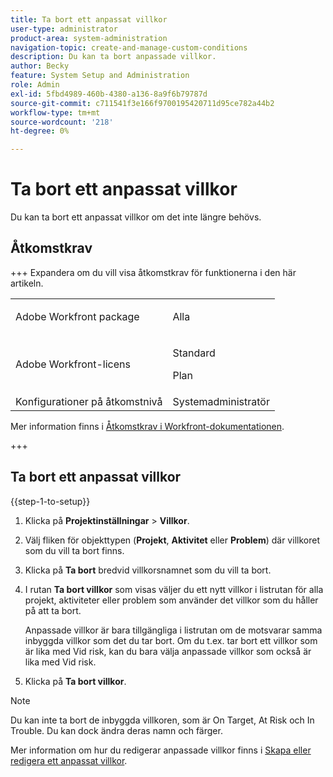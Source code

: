 ```yaml
---
title: Ta bort ett anpassat villkor
user-type: administrator
product-area: system-administration
navigation-topic: create-and-manage-custom-conditions
description: Du kan ta bort anpassade villkor.
author: Becky
feature: System Setup and Administration
role: Admin
exl-id: 5fbd4989-460b-4380-a136-8a9f6b79787d
source-git-commit: c711541f3e166f9700195420711d95ce782a44b2
workflow-type: tm+mt
source-wordcount: '218'
ht-degree: 0%

---
```


# Ta bort ett anpassat villkor

Du kan ta bort ett anpassat villkor om det inte längre behövs.

## Åtkomstkrav

+++ Expandera om du vill visa åtkomstkrav för funktionerna i den här artikeln.

<table style="table-layout:auto"> 
 <col> 
 <col> 
 <tbody> 
  <tr> 
   <td>Adobe Workfront package</td> 
   <td><p>Alla</p></td> 
  </tr> 
  <tr> 
   <td>Adobe Workfront-licens</td> 
   <td><p>Standard</p>
       <p>Plan</p></td>
  </tr> 
  <tr> 
   <td>Konfigurationer på åtkomstnivå</td> 
   <td>Systemadministratör</td> 
  </tr> 
 </tbody> 
</table>

Mer information finns i [Åtkomstkrav i Workfront-dokumentationen](/help/quicksilver/administration-and-setup/add-users/access-levels-and-object-permissions/access-level-requirements-in-documentation.md).

+++

## Ta bort ett anpassat villkor

{{step-1-to-setup}}

1. Klicka på **Projektinställningar** > **Villkor**.

1. Välj fliken för objekttypen (**Projekt**, **Aktivitet** eller **Problem**) där villkoret som du vill ta bort finns.

1. Klicka på **Ta bort** bredvid villkorsnamnet som du vill ta bort.
1. I rutan **Ta bort villkor** som visas väljer du ett nytt villkor i listrutan för alla projekt, aktiviteter eller problem som använder det villkor som du håller på att ta bort.

   Anpassade villkor är bara tillgängliga i listrutan om de motsvarar samma inbyggda villkor som det du tar bort. Om du t.ex. tar bort ett villkor som är lika med Vid risk, kan du bara välja anpassade villkor som också är lika med Vid risk.

1. Klicka på **Ta bort villkor**.

>[!NOTE]
>
>Du kan inte ta bort de inbyggda villkoren, som är On Target, At Risk och In Trouble. Du kan dock ändra deras namn och färger.
>
>Mer information om hur du redigerar anpassade villkor finns i [Skapa eller redigera ett anpassat villkor](/help/quicksilver/administration-and-setup/customize-workfront/create-manage-custom-conditions/create-edit-custom-conditions.md).
